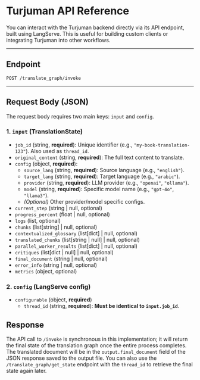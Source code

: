 # Turjuman API Reference

You can interact with the Turjuman backend directly via its API endpoint, built using LangServe. This is useful for building custom clients or integrating Turjuman into other workflows.

---

## Endpoint

`POST /translate_graph/invoke`

---

## Request Body (JSON)

The request body requires two main keys: `input` and `config`.

### 1. `input` (TranslationState)

- `job_id` (string, **required**): Unique identifier (e.g., `"my-book-translation-123"`). Also used as `thread_id`.
- `original_content` (string, **required**): The full text content to translate.
- `config` (object, **required**):
  - `source_lang` (string, **required**): Source language (e.g., `"english"`).
  - `target_lang` (string, **required**): Target language (e.g., `"arabic"`).
  - `provider` (string, **required**): LLM provider (e.g., `"openai"`, `"ollama"`).
  - `model` (string, **required**): Specific model name (e.g., `"gpt-4o"`, `"llama3"`).
  - *(Optional)* Other provider/model specific configs.
- `current_step` (string | null, optional)
- `progress_percent` (float | null, optional)
- `logs` (list, optional)
- `chunks` (list[string] | null, optional)
- `contextualized_glossary` (list[dict] | null, optional)
- `translated_chunks` (list[string | null] | null, optional)
- `parallel_worker_results` (list[dict] | null, optional)
- `critiques` (list[dict | null] | null, optional)
- `final_document` (string | null, optional)
- `error_info` (string | null, optional)
- `metrics` (object, optional)

### 2. `config` (LangServe config)

- `configurable` (object, **required**)
  - `thread_id` (string, **required**): **Must be identical to `input.job_id`**.

## Response

The API call to `/invoke` is synchronous in this implementation; it will return the final state of the translation graph once the entire process completes. The translated document will be in the `output.final_document` field of the JSON response saved to the output file. You can also use the `/translate_graph/get_state` endpoint with the `thread_id` to retrieve the final state again later.
